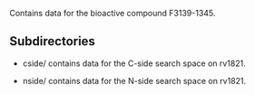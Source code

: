 Contains data for the bioactive compound F3139-1345.

## Subdirectories

- cside/ contains data for the C-side search space on rv1821.

- nside/ contains data for the N-side search space on rv1821.

